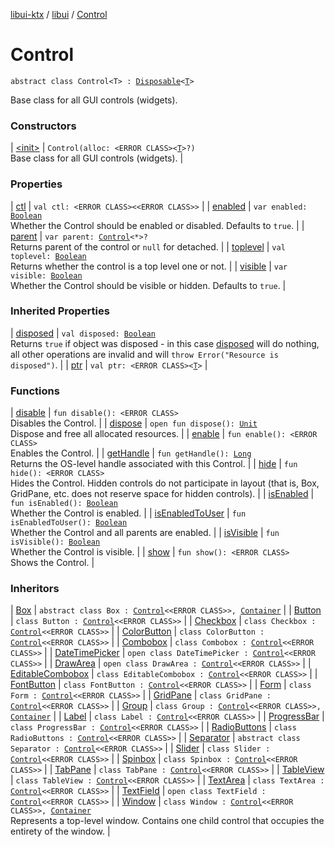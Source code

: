 [libui-ktx](../../index.md) / [libui](../index.md) / [Control](./index.md)

# Control

`abstract class Control<T> : `[`Disposable`](../-disposable/index.md)`<`[`T`](index.md#T)`>`

Base class for all GUI controls (widgets).

### Constructors

| [&lt;init&gt;](-init-.md) | `Control(alloc: <ERROR CLASS><`[`T`](index.md#T)`>?)`<br>Base class for all GUI controls (widgets). |

### Properties

| [ctl](ctl.md) | `val ctl: <ERROR CLASS><<ERROR CLASS>>` |
| [enabled](enabled.md) | `var enabled: `[`Boolean`](https://kotlinlang.org/api/latest/jvm/stdlib/kotlin/-boolean/index.html)<br>Whether the Control should be enabled or disabled. Defaults to `true`. |
| [parent](parent.md) | `var parent: `[`Control`](./index.md)`<*>?`<br>Returns parent of the control or `null` for detached. |
| [toplevel](toplevel.md) | `val toplevel: `[`Boolean`](https://kotlinlang.org/api/latest/jvm/stdlib/kotlin/-boolean/index.html)<br>Returns whether the control is a top level one or not. |
| [visible](visible.md) | `var visible: `[`Boolean`](https://kotlinlang.org/api/latest/jvm/stdlib/kotlin/-boolean/index.html)<br>Whether the Control should be visible or hidden. Defaults to `true`. |

### Inherited Properties

| [disposed](../-disposable/disposed.md) | `val disposed: `[`Boolean`](https://kotlinlang.org/api/latest/jvm/stdlib/kotlin/-boolean/index.html)<br>Returns `true` if object was disposed - in this case [disposed](../-disposable/disposed.md) will do nothing, all other operations are invalid and will `throw Error("Resource is disposed")`. |
| [ptr](../-disposable/ptr.md) | `val ptr: <ERROR CLASS><`[`T`](../-disposable/index.md#T)`>` |

### Functions

| [disable](disable.md) | `fun disable(): <ERROR CLASS>`<br>Disables the Control. |
| [dispose](dispose.md) | `open fun dispose(): `[`Unit`](https://kotlinlang.org/api/latest/jvm/stdlib/kotlin/-unit/index.html)<br>Dispose and free all allocated resources. |
| [enable](enable.md) | `fun enable(): <ERROR CLASS>`<br>Enables the Control. |
| [getHandle](get-handle.md) | `fun getHandle(): `[`Long`](https://kotlinlang.org/api/latest/jvm/stdlib/kotlin/-long/index.html)<br>Returns the OS-level handle associated with this Control. |
| [hide](hide.md) | `fun hide(): <ERROR CLASS>`<br>Hides the Control. Hidden controls do not participate in layout (that is, Box, GridPane, etc. does not reserve space for hidden controls). |
| [isEnabled](is-enabled.md) | `fun isEnabled(): `[`Boolean`](https://kotlinlang.org/api/latest/jvm/stdlib/kotlin/-boolean/index.html)<br>Whether the Control is enabled. |
| [isEnabledToUser](is-enabled-to-user.md) | `fun isEnabledToUser(): `[`Boolean`](https://kotlinlang.org/api/latest/jvm/stdlib/kotlin/-boolean/index.html)<br>Whether the Control and all parents are enabled. |
| [isVisible](is-visible.md) | `fun isVisible(): `[`Boolean`](https://kotlinlang.org/api/latest/jvm/stdlib/kotlin/-boolean/index.html)<br>Whether the Control is visible. |
| [show](show.md) | `fun show(): <ERROR CLASS>`<br>Shows the Control. |

### Inheritors

| [Box](../-box/index.md) | `abstract class Box : `[`Control`](./index.md)`<<ERROR CLASS>>, `[`Container`](../-container/index.md) |
| [Button](../-button/index.md) | `class Button : `[`Control`](./index.md)`<<ERROR CLASS>>` |
| [Checkbox](../-checkbox/index.md) | `class Checkbox : `[`Control`](./index.md)`<<ERROR CLASS>>` |
| [ColorButton](../-color-button/index.md) | `class ColorButton : `[`Control`](./index.md)`<<ERROR CLASS>>` |
| [Combobox](../-combobox/index.md) | `class Combobox : `[`Control`](./index.md)`<<ERROR CLASS>>` |
| [DateTimePicker](../-date-time-picker/index.md) | `open class DateTimePicker : `[`Control`](./index.md)`<<ERROR CLASS>>` |
| [DrawArea](../-draw-area/index.md) | `open class DrawArea : `[`Control`](./index.md)`<<ERROR CLASS>>` |
| [EditableCombobox](../-editable-combobox/index.md) | `class EditableCombobox : `[`Control`](./index.md)`<<ERROR CLASS>>` |
| [FontButton](../-font-button/index.md) | `class FontButton : `[`Control`](./index.md)`<<ERROR CLASS>>` |
| [Form](../-form/index.md) | `class Form : `[`Control`](./index.md)`<<ERROR CLASS>>` |
| [GridPane](../-grid-pane/index.md) | `class GridPane : `[`Control`](./index.md)`<<ERROR CLASS>>` |
| [Group](../-group/index.md) | `class Group : `[`Control`](./index.md)`<<ERROR CLASS>>, `[`Container`](../-container/index.md) |
| [Label](../-label/index.md) | `class Label : `[`Control`](./index.md)`<<ERROR CLASS>>` |
| [ProgressBar](../-progress-bar/index.md) | `class ProgressBar : `[`Control`](./index.md)`<<ERROR CLASS>>` |
| [RadioButtons](../-radio-buttons/index.md) | `class RadioButtons : `[`Control`](./index.md)`<<ERROR CLASS>>` |
| [Separator](../-separator/index.md) | `abstract class Separator : `[`Control`](./index.md)`<<ERROR CLASS>>` |
| [Slider](../-slider/index.md) | `class Slider : `[`Control`](./index.md)`<<ERROR CLASS>>` |
| [Spinbox](../-spinbox/index.md) | `class Spinbox : `[`Control`](./index.md)`<<ERROR CLASS>>` |
| [TabPane](../-tab-pane/index.md) | `class TabPane : `[`Control`](./index.md)`<<ERROR CLASS>>` |
| [TableView](../-table-view/index.md) | `class TableView : `[`Control`](./index.md)`<<ERROR CLASS>>` |
| [TextArea](../-text-area/index.md) | `class TextArea : `[`Control`](./index.md)`<<ERROR CLASS>>` |
| [TextField](../-text-field/index.md) | `open class TextField : `[`Control`](./index.md)`<<ERROR CLASS>>` |
| [Window](../-window/index.md) | `class Window : `[`Control`](./index.md)`<<ERROR CLASS>>, `[`Container`](../-container/index.md)<br>Represents a top-level window. Contains one child control that occupies the entirety of the window. |


